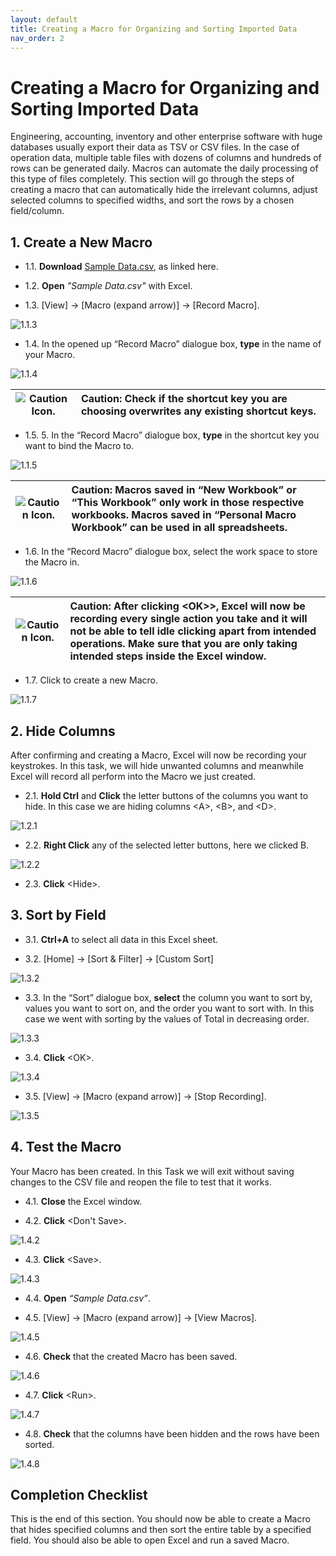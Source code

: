 ```yaml
---
layout: default
title: Creating a Macro for Organizing and Sorting Imported Data
nav_order: 2
---
```


# Creating a Macro for Organizing and Sorting Imported Data

Engineering, accounting, inventory and other enterprise software with huge databases usually export their data as TSV or CSV files. In the case of operation data, multiple table files with dozens of columns and hundreds of rows can be generated daily. Macros can automate the daily processing of this type of files completely. This section will go through the steps of creating a macro that can automatically hide the irrelevant columns, adjust selected columns to specified widths, and sort the rows by a chosen field/column.

## 1. Create a New Macro

* 1.1\. **Download** [Sample Data.csv](https://github.com/chase-lsc/Task-Automation-With-Excel-Macros/blob/gh-pages/sampleData/Sample_Data.csv), as linked here.

* 1.2\. **Open** *"Sample Data.csv"* with Excel.

* 1.3\. [View] -> [Macro (expand arrow)] -> [Record Macro].

![1.1.3](https://github.com/chase-lsc/Task-Automation-With-Excel-Macros/blob/gh-pages/images/1.1.3.png?raw=true)

* 1.4\. In the opened up “Record Macro” dialogue box, **type** in the name of your Macro.

![1.1.4](https://github.com/chase-lsc/Task-Automation-With-Excel-Macros/blob/gh-pages/images/1.1.4.png?raw=true)

|![Caution Icon.](https://github.com/chase-lsc/Task-Automation-With-Excel-Macros/blob/gh-pages/images/caution.png?raw=true) |**Caution**: Check if the shortcut key you are choosing overwrites any existing shortcut keys.|
|-----|:------|

* 1.5\. 5.	In the “Record Macro” dialogue box, **type** in the shortcut key you want to bind the Macro to.

![1.1.5](https://github.com/chase-lsc/Task-Automation-With-Excel-Macros/blob/gh-pages/images/1.1.5.png?raw=true)

|![Caution Icon.](https://github.com/chase-lsc/Task-Automation-With-Excel-Macros/blob/gh-pages/images/caution.png?raw=true) |**Caution**: Macros saved in “New Workbook” or “This Workbook” only work in those respective workbooks. Macros saved in “Personal Macro Workbook” can be used in all spreadsheets.|
|-----|:------|

* 1.6\. In the “Record Macro” dialogue box, select the work space to store the Macro in.

![1.1.6](https://github.com/chase-lsc/Task-Automation-With-Excel-Macros/blob/gh-pages/images/1.1.6.png?raw=true)

|![Caution Icon.](https://github.com/chase-lsc/Task-Automation-With-Excel-Macros/blob/gh-pages/images/caution.png?raw=true) |**Caution**: After clicking &lt;OK&gt;>, Excel will now be recording every single action you take and it will not be able to tell idle clicking apart from intended operations. Make sure that you are only taking intended steps inside the Excel window.|
|-----|:------|

* 1.7\. Click <OK> to create a new Macro.
  
![1.1.7](https://github.com/chase-lsc/Task-Automation-With-Excel-Macros/blob/gh-pages/images/1.1.7.png?raw=true)

## 2. Hide Columns

After confirming and creating a Macro, Excel will now be recording your keystrokes. In this task, we will hide unwanted columns and meanwhile Excel will record all perform into the Macro we just created.

* 2.1\. **Hold Ctrl** and **Click** the letter buttons of the columns you want to hide. In this case we are hiding columns &lt;A&gt;, &lt;B&gt;, and &lt;D&gt;.

![1.2.1](https://github.com/chase-lsc/Task-Automation-With-Excel-Macros/blob/gh-pages/images/1.2.1.png?raw=true)

* 2.2\. **Right Click** any of the selected letter buttons, here we clicked B.

![1.2.2](https://github.com/chase-lsc/Task-Automation-With-Excel-Macros/blob/gh-pages/images/1.2.2.png?raw=true)

* 2.3\. **Click** &lt;Hide&gt;.

## 3. Sort by Field

* 3.1\. **Ctrl+A** to select all data in this Excel sheet.

* 3.2\. [Home] -> [Sort & Filter] -> [Custom Sort]

![1.3.2](https://github.com/chase-lsc/Task-Automation-With-Excel-Macros/blob/gh-pages/images/1.3.2.png?raw=true)

* 3.3\. In the “Sort” dialogue box, **select** the column you want to sort by, values you want to sort on, and the order you want to sort with. In this case we went with sorting by the values of Total in decreasing order.

![1.3.3](https://github.com/chase-lsc/Task-Automation-With-Excel-Macros/blob/gh-pages/images/1.3.3.png?raw=true)

* 3.4\. **Click** &lt;OK&gt;.

![1.3.4](https://github.com/chase-lsc/Task-Automation-With-Excel-Macros/blob/gh-pages/images/1.3.4.png?raw=true)

* 3.5\. [View] -> [Macro (expand arrow)] -> [Stop Recording].

![1.3.5](https://github.com/chase-lsc/Task-Automation-With-Excel-Macros/blob/gh-pages/images/1.3.5.png?raw=true)

## 4. Test the Macro

Your Macro has been created. In this Task we will exit without saving changes to the CSV file and reopen the file to test that it works.

* 4.1\. **Close** the Excel window.

* 4.2\. **Click** &lt;Don't Save&gt;.

![1.4.2](https://github.com/chase-lsc/Task-Automation-With-Excel-Macros/blob/gh-pages/images/1.4.2.png?raw=true)

* 4.3\. **Click** &lt;Save&gt;.

![1.4.3](https://github.com/chase-lsc/Task-Automation-With-Excel-Macros/blob/gh-pages/images/1.4.3.png?raw=true)

* 4.4\. **Open** *“Sample Data.csv”*.

* 4.5\. [View] -> [Macro (expand arrow)] -> [View Macros].

![1.4.5](https://github.com/chase-lsc/Task-Automation-With-Excel-Macros/blob/gh-pages/images/1.4.5.png?raw=true)

* 4.6\. **Check** that the created Macro has been saved.

![1.4.6](https://github.com/chase-lsc/Task-Automation-With-Excel-Macros/blob/gh-pages/images/1.4.6.png?raw=true)

* 4.7\. **Click** &lt;Run&gt;.

![1.4.7](https://github.com/chase-lsc/Task-Automation-With-Excel-Macros/blob/gh-pages/images/1.4.7.png?raw=true)

* 4.8\. **Check** that the columns have been hidden and the rows have been sorted.

![1.4.8](https://github.com/chase-lsc/Task-Automation-With-Excel-Macros/blob/gh-pages/images/1.4.8.png?raw=true)


## Completion Checklist

This is the end of this section. You should now be able to create a Macro that hides specified columns and then sort the entire table by a specified field. You should also be able to open Excel and run a saved Macro. 







